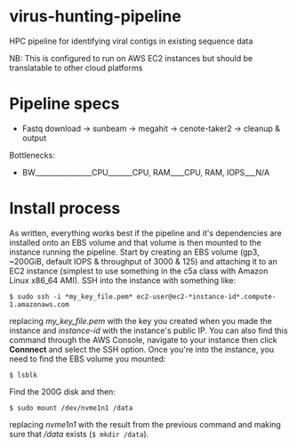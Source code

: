 # virus-hunting-pipeline

HPC pipeline for identifying viral contigs in existing sequence data

NB: This is configured to run on AWS EC2 instances but should be translatable to other cloud platforms

# Pipeline specs

 - Fastq download -> sunbeam -> megahit -> cenote-taker2 -> cleanup & output

Bottlenecks:

 - BW________________CPU_______CPU, RAM____CPU, RAM, IOPS___N/A

# Install process

As written, everything works best if the pipeline and it's dependencies are installed onto an EBS volume and that volume is then mounted to the instance running the pipeline. Start by creating an EBS volume (gp3, ~200GiB, default IOPS & throughput of 3000 & 125) and attaching it to an EC2 instance (simplest to use something in the c5a class with Amazon Linux x86\_64 AMI). SSH into the instance with something like:

```$ sudo ssh -i *my_key_file.pem* ec2-user@ec2-*instance-id*.compute-1.amazonaws.com```

replacing *my_key_file.pem* with the key you created when you made the instance and *instance-id* with the instance's public IP. You can also find this command through the AWS Console, navigate to your instance then click **Connnect** and select the SSH option. Once you're into the instance, you need to find the EBS volume you mounted:

```$ lsblk```

Find the 200G disk and then:

```$ sudo mount /dev/nvme1n1 /data```

replacing *nvme1n1* with the result from the previous command and making sure that */data* exists (`$ mkdir /data`).
